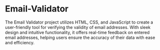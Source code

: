 # Email-Validator

The Email Validator project utilizes HTML, CSS, and JavaScript to create a user-friendly tool for verifying the validity of email addresses. With sleek design and intuitive functionality, it offers real-time feedback on entered email addresses, helping users ensure the accuracy of their data with ease and efficiency.

